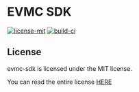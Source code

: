 # EVMC SDK

[![license-mit](https://img.shields.io/badge/License-MIT-teal.svg)](https://opensource.org/licenses/MIT)
[![build-ci](https://github.com/infinity-swap/evmc-sdk/workflows/Build%20Test/badge.svg)](https://github.com/infinity-swap/evmc-sdk/workflows/Build%20Test)

## License

evmc-sdk is licensed under the MIT license.

You can read the entire license [HERE](./LICENSE)

